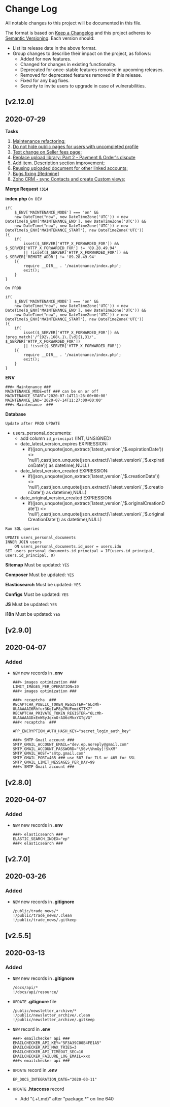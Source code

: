 # Change Log
All notable changes to this project will be documented in this file.

The format is based on [Keep a Changelog](http://keepachangelog.com/)
and this project adheres to [Semantic Versioning](http://semver.org/).
Each version should:
- List its release date in the above format.
- Group changes to describe their impact on the project, as follows:
    - Added for new features.
    - Changed for changes in existing functionality.
    - Deprecated for once-stable features removed in upcoming releases.
    - Removed for deprecated features removed in this release.
    - Fixed for any bug fixes.
    - Security to invite users to upgrade in case of vulnerabilities.

## [v2.12.0]
## 2020-07-29
**Tasks**
1. [Maintenance refactoring;](https://trello.com/c/dvec6tly/303-maintenance-refactoring)
2. [Do not hide public pages for users with uncompleted profile](https://trello.com/c/8spIOtm0/286-do-not-hide-public-pages-for-users-with-uncompleted-profile)
3. [Text change on Seller fees page;](https://trello.com/c/rKoeiYRB/306-text-change-on-seller-fees-page)
4. [Replace upload library: Part 2 - Payment & Order's dispute](https://trello.com/c/1p6fOhni/272-replace-upload-library-part-2-create-new-upload-lib)
5. [Add item. Description section improvement;](https://trello.com/c/Um4rrlbt/261-add-item-description-section-improvement)
6. [Reusing uploaded document for other linked accounts;](https://trello.com/c/Y0SoRlWW/287-reusing-uploaded-document-for-other-linked-accounts)
7. [Bugs fixing [Redmine]](https://trello.com/c/KC6kHmnA/307-bugs-fixing-redmine)
8. [Zoho CRM - sync Contacts and create Custom views;](https://trello.com/c/rCni0voj/314-zoho-crm-sync-contacts-and-create-custom-views)

**Merge Request `!314`**

**index.php**
`On DEV`

```
if(
    $_ENV['MAINTENANCE_MODE'] === 'on' &&
    new DateTime("now", new DateTimeZone('UTC')) < new DateTime($_ENV['MAINTENANCE_END'], new DateTimeZone('UTC')) &&
    new DateTime("now", new DateTimeZone('UTC')) > new DateTime($_ENV['MAINTENANCE_START'], new DateTimeZone('UTC'))
){
    if(
        isset($_SERVER['HTTP_X_FORWARDED_FOR']) && $_SERVER['HTTP_X_FORWARDED_FOR'] != '89.28.49.94'
        || !isset($_SERVER['HTTP_X_FORWARDED_FOR']) && $_SERVER['REMOTE_ADDR'] != '89.28.49.94'
    ){
        require __DIR__ . '/maintenance/index.php';
        exit();
    }
}
```

`On PROD`

```
if(
    $_ENV['MAINTENANCE_MODE'] === 'on' &&
    new DateTime("now", new DateTimeZone('UTC')) < new DateTime($_ENV['MAINTENANCE_END'], new DateTimeZone('UTC')) &&
    new DateTime("now", new DateTimeZone('UTC')) > new DateTime($_ENV['MAINTENANCE_START'], new DateTimeZone('UTC'))
){
    if(
        isset($_SERVER['HTTP_X_FORWARDED_FOR']) && !preg_match('/^192\.168\.1\.[\d]{1,3}/', $_SERVER['HTTP_X_FORWARDED_FOR'])
        || !isset($_SERVER['HTTP_X_FORWARDED_FOR'])
    ){
        require __DIR__ . '/maintenance/index.php';
        exit();
    }
}
```

**ENV**

```
###> Maintenance ###
MAINTENANCE_MODE=off ### can be on or off
MAINTENANCE_START='2020-07-14T11:26:00+00:00'
MAINTENANCE_END='2020-07-14T11:27:00+00:00'
###< Maintenance  ###
```

**Database**

`Update after PROD UPDATE`

- users_personal_documents:
    - add column `id_principal` (INT,  UNSIGNED)
    - date_latest_version_expires EXPRESSION:
        - if((json_unquote(json_extract(\`latest_version\`,'$.expirationDate')) <> 'null'),cast(json_unquote(json_extract(\`latest_version\`,'$.expirationDate')) as datetime),NULL)
    - date_latest_version_created EXPRESSION:
        - if((json_unquote(json_extract(\`latest_version\`,'$.creationDate')) <> 'null'),cast(json_unquote(json_extract(\`latest_version\`,'$.creationDate')) as datetime),NULL)
    - date_original_version_created EXPRESSION:
        - if((json_unquote(json_extract(\`latest_version\`,'$.originalCreationDate')) <> 'null'),cast(json_unquote(json_extract(\`latest_version\`,'$.originalCreationDate')) as datetime),NULL)

`Run SQL queries`

```
UPDATE users_personal_documents
INNER JOIN users
    ON users_personal_documents.id_user = users.idu
SET users_personal_documents.id_principal = IF(users.id_principal, users.id_principal, 0)
```

**Sitemap**
Must be updated: `YES`

**Composer**
Must be updated: `YES`

**Elasticsearch**
Must be updated: `YES`

**Configs**
Must be updated: `YES`

**JS**
Must be updated: `YES`

**i18n**
Must be updated: `YES`

## [v2.9.0]
## 2020-04-07
### Added
- `NEW` new records in **.env**
    ```
    ###> images optimization ###
    LIMIT_IMAGES_PER_OPERATION=10
    ###< images optimization ###
    ```
    ```
    ###> recaptcha  ###
    RECAPTCHA_PUBLIC_TOKEN_REGISTER="6LcMh-UUAAAAAI6Rhfur3KqIwP8p7RUFmmiKTTK7"
    RECAPTCHA_PRIVATE_TOKEN_REGISTER="6LcMh-UUAAAAAGDxEnW8yJqxnOrAO6cMkxYXTgVG"
    ###< recaptcha  ###

    APP_ENCRYPTION_AUTH_HASH_KEY="secret_login_auth_key"
    ```
    ```
    ###> SMTP Gmail account ###
    SMTP_GMAIL_ACCOUNT_EMAIL="dev.ep.noreply@gmail.com"
    SMTP_GMAIL_ACCOUNT_PASSWORD="\56v\%hmGy]!SkXM"
    SMTP_GMAIL_HOST="smtp.gmail.com"
    SMTP_GMAIL_PORT=465 ### use 587 for TLS or 465 for SSL
    SMTP_GMAIL_LIMIT_MESSAGES_PER_DAY=99
    ###< SMTP Gmail account ###
    ```

## [v2.8.0]
## 2020-04-07
### Added
- `NEW` new records in **.env**
    ```
    ###> elasticsearch ###
    ELASTIC_SEARCH_INDEX="ep"
    ###< elasticsearch ###
    ```

## [v2.7.0]
## 2020-03-26
### Added
- `NEW` new records in **.gitignore**

    ```
    /public/trade_news/*
    !/public/trade_news/.clean
    !/public/trade_news/.gitkeep
    ```

## [v2.5.5]
## 2020-03-13
### Added
- `NEW` new records in **.gitignore**

    ```
    /docs/api/*
    !/docs/api/resource/
    ```

- `UPDATE` **.gitignore** file

    ```
    /public/newsletter_archive/*
    !/public/newsletter_archive/.clean
    !/public/newsletter_archive/.gitkeep
    ```

- `NEW` record in **.env**

    ```
    ###> emailchecker api ###
    EMAILCHECKER_API_KEY="5F3A39C00B4FE1A5"
    EMAILCHECKER_API_MAX_TRIES=3
    EMAILCHECKER_API_TIMEOUT_SEC=10
    EMAILCHECKER_FAILURE_LOG_EMAIL=xxx
    ###< emailchecker api ###
    ```

- `UPDATE` record in **.env**

    ```
    EP_DOCS_INTEGRATION_DATE="2020-03-11"
    ```

- `UPDATE` **.htaccess** record

    - Add "(.+\\.md)" after "package.\*" on line 640
